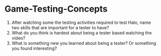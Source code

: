 # Game-Testing-Concepts

1. After watching some the testing activities required to test Halo, name two skills that are important for a tester to have?
1. What do you think is hardest about being a tester based watching the video?
1. What is something new you learned about being a tester? Or something you found interesting?
